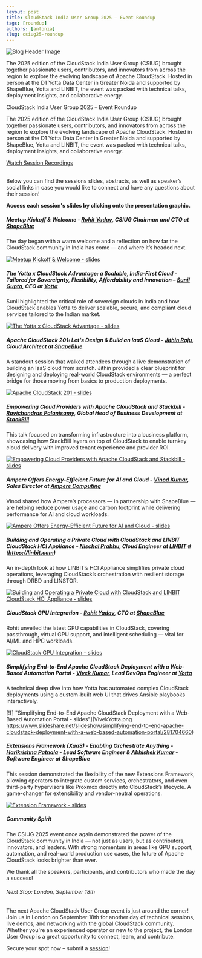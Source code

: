 ```yaml
---
layout: post
title: CloudStack India User Group 2025 – Event Roundup
tags: [roundup]
authors: [antonia]
slug: csiug25-roundup
---
```


![](CSIUG-roundup.png "Blog Header Image")

The 2025 edition of the CloudStack India User Group (CSIUG) brought
together passionate users, contributors, and innovators from across
the region to explore the evolving landscape of Apache
CloudStack. Hosted in person at the D1 Yotta Data Center in Greater
Noida and supported by ShapeBlue, Yotta and LINBIT, the event was
packed with technical talks, deployment insights, and collaborative
energy.

<!-- truncate -->

CloudStack India User Group 2025 – Event Roundup

The 2025 edition of the CloudStack India User Group (CSIUG) brought
together passionate users, contributors, and innovators from across
the region to explore the evolving landscape of Apache
CloudStack. Hosted in person at the D1 Yotta Data Center in Greater
Noida and supported by ShapeBlue, Yotta and LINBIT, the event was
packed with technical talks, deployment insights, and collaborative
energy.

<div class="col col-3 col-lg text-center">
  <a class="button button--primary" href="https://www.youtube.com/playlist?list=PLnIKk7GjgFlaO1t3mtHeJ_g_MKBQKnfkR" target="_blank">Watch Session Recordings</a>
</div>
<br/>

Below you can find the sessions slides, abstracts, as well as
speaker’s social links in case you would like to connect and have any
questions about their session!

**Access each session's slides by clicking onto the presentation
graphic.**

##### Meetup Kickoff & Welcome - [Rohit Yadav](https://www.linkedin.com/in/rohityadavcloud/), CSIUG Chairman and CTO at [ShapeBlue](https://shapeblue.com)

The day began with a warm welcome and a reflection on how far the
CloudStack community in India has come — and where it’s headed next.

[![](RohitWelcome.png "Meetup Kickoff & Welcome - slides")](https://www.slideshare.net/slideshow/meetup-kickoff-welcome-rohit-yadav-csiug-chairman/281668761)

##### The Yotta x CloudStack Advantage: a Scalable, India-First Cloud - Tailored for Sovereignty, Flexibility, Affordability and Innovation – [Sunil Gupta](https://www.linkedin.com/in/sunilgupta1701/), CEO at [Yotta](https://yotta.com)

Sunil highlighted the critical role of sovereign clouds in India and
how CloudStack enables Yotta to deliver scalable, secure, and
compliant cloud services tailored to the Indian market.

[![](SunilYotta.png "The Yotta x CloudStack Advantage - slides")](https://www.slideshare.net/slideshow/the-yotta-x-cloudstack-advantage-scalable-india-first-cloud/281737088)

##### Apache CloudStack 201: Let's Design & Build an IaaS Cloud - [Jithin Raju](https://www.linkedin.com/in/rajujith/), Cloud Architect at [ShapeBlue](https://shapeblue.com)

A standout session that walked attendees through a live demonstration
of building an IaaS cloud from scratch. Jithin provided a clear
blueprint for designing and deploying real-world CloudStack
environments — a perfect bridge for those moving from basics to
production deployments.

[![](Jithin.png "Apache CloudStack 201 - slides")](https://www.slideshare.net/slideshow/apache-cloudstack-201-let-s-design-build-an-iaas-cloud/281668987)

##### Empowering Cloud Providers with Apache CloudStack and Stackbill - [Ravichandran Palanisamy](https://www.linkedin.com/in/ravichandran-p-99948054/), Global Head of Business Development at [StackBill](https://stackbill.com)

This talk focused on transforming infrastructure into a business
platform, showcasing how StackBill layers on top of CloudStack to
enable turnkey cloud delivery with improved tenant experience and
provider ROI.

[![](StackBill.png "Empowering Cloud Providers with Apache CloudStack and Stackbill - slides")](https://www.slideshare.net/slideshow/empowering-cloud-providers-with-apache-cloudstack-and-stackbill/281669035)

##### Ampere Offers Energy-Efficient Future for AI and Cloud - [Vinod Kumar](https://www.linkedin.com/in/vinod-se), Sales Director at [Ampere Computing](https://amperecomputing.com)

Vinod shared how Ampere’s processors — in partnership with ShapeBlue —
are helping reduce power usage and carbon footprint while delivering
performance for AI and cloud workloads.

[![](Ampere.png "Ampere Offers Energy-Efficient Future for AI and Cloud - slides")](https://www.slideshare.net/slideshow/ampere-offers-energy-efficient-future-for-ai-and-cloud/281669091)

##### Building and Operating a Private Cloud with CloudStack and LINBIT CloudStack HCI Appliance - [Nischal Prabhu](https://www.linkedin.com/in/nischal-p-531568b/), Cloud Engineer at [LINBIT](https://www.linkedin.com/company/linbit/) # (https://linbit.com)

An in-depth look at how LINBIT’s HCI Appliance simplifies private
cloud operations, leveraging CloudStack’s orchestration with resilient
storage through DRBD and LINSTOR.

[![](Linbit.png "Building and Operating a Private Cloud with CloudStack and LINBIT CloudStack HCI Appliance - slides")](https://www.slideshare.net/slideshow/building-and-operating-a-private-cloud-with-cloudstack-and-linbit-cloudstack-hci-appliance/281669143)

##### CloudStack GPU Integration -  [Rohit Yadav](https://www.linkedin.com/in/rohityadavcloud/), CTO at [ShapeBlue](https://shapeblue.com)

Rohit unveiled the latest GPU capabilities in CloudStack, covering passthrough, virtual GPU support, and intelligent scheduling — vital for AI/ML and HPC workloads.

[![](RohitGPUintegration.png "CloudStack GPU Integration - slides")](https://www.slideshare.net/slideshow/cloudstack-gpu-integration-rohit-yadav/281669179)

##### Simplifying End-to-End Apache CloudStack Deployment with a Web-Based Automation Portal - [Vivek Kumar](https://www.linkedin.com/in/vivek-kumar-6663275a/), Lead DevОps Engineer at [Yotta](https://yotta.com)

A technical deep dive into how Yotta has automated complex CloudStack
deployments using a custom-built web UI that drives Ansible playbooks
interactively.

[![] "Simplifying End-to-End Apache CloudStack Deployment with a Web-Based Automation Portal - slides"](VivekYotta.png https://www.slideshare.net/slideshow/simplifying-end-to-end-apache-cloudstack-deployment-with-a-web-based-automation-portal/281704660)

##### Extensions Framework (XaaS) - Enabling Orchestrate Anything - [Harikrishna Patnala](https://www.linkedin.com/in/harikrishnapatnala/) - Lead Software Engineer & [Abhishek Kumar](https://www.linkedin.com/in/shwstppr/) - Software Engineer at ShapeBlue

This session demonstrated the flexibility of the new Extensions
Framework, allowing operators to integrate custom services,
orchestrators, and even third-party hypervisors like Proxmox directly
into CloudStack’s lifecycle. A game-changer for extensibility and
vendor-neutral operations.

[![](HariAbhishek.png "Extension Framework - slides")](https://www.slideshare.net/slideshow/extensions-framework-xaas-enabling-orchestrate-anything/281669227)

##### Community Spirit

The CSIUG 2025 event once again demonstrated the power of the
CloudStack community in India — not just as users, but as
contributors, innovators, and leaders. With strong momentum in areas
like GPU support, automation, and real-world production use cases, the
future of Apache CloudStack looks brighter than ever.

We thank all the speakers, participants, and contributors who made the
day a success!

###### Next Stop: London, September 18th

The next Apache CloudStack User Group event is just around the corner!
Join us in London on September 18th for another day of technical
sessions, live demos, and networking with the global CloudStack
community. Whether you're an experienced operator or new to the
project, the London User Group is a great opportunity to connect,
learn, and contribute.

Secure your spot now – submit a [session](https://docs.google.com/forms/d/1CxROnophMr0NQqZ_3I02V-bwP9E4o1bTVcOy4JdlKtk/viewform?edit_requested=true)!
